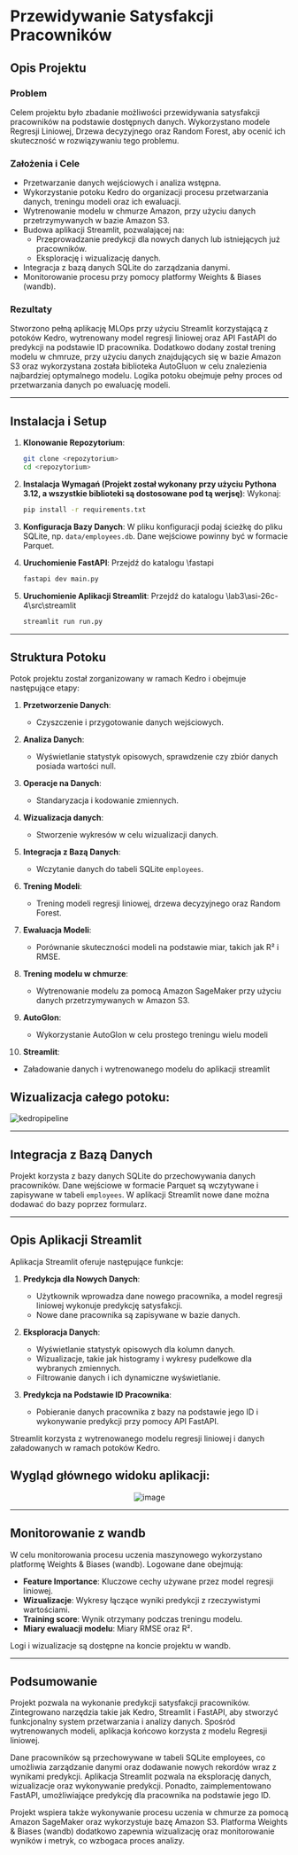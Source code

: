 # Przewidywanie Satysfakcji Pracowników

## Opis Projektu

### Problem
Celem projektu było zbadanie możliwości przewidywania satysfakcji pracowników na podstawie dostępnych danych. Wykorzystano modele Regresji Liniowej, Drzewa decyzyjnego oraz Random Forest, aby ocenić ich skuteczność w rozwiązywaniu tego problemu.

### Założenia i Cele
- Przetwarzanie danych wejściowych i analiza wstępna.
- Wykorzystanie potoku Kedro do organizacji procesu przetwarzania danych, treningu modeli oraz ich ewaluacji.
- Wytrenowanie modelu w chmurze Amazon, przy użyciu danych przetrzymywanych w bazie Amazon S3.
- Budowa aplikacji Streamlit, pozwalającej na:
  - Przeprowadzanie predykcji dla nowych danych lub istniejących już pracowników.
  - Eksplorację i wizualizację danych.
- Integracja z bazą danych SQLite do zarządzania danymi.
- Monitorowanie procesu przy pomocy platformy Weights & Biases (wandb).

### Rezultaty
Stworzono pełną aplikację MLOps przy użyciu Streamlit korzystającą z potoków Kedro, wytrenowany model regresji liniowej oraz API FastAPI do predykcji na podstawie ID pracownika. Dodatkowo dodany został trening modelu w chmruze, przy użyciu danych znajdujących się w bazie Amazon S3 oraz wykorzystana została biblioteka AutoGluon w celu znalezienia najbardziej optymalnego modelu. Logika potoku obejmuje pełny proces od przetwarzania danych po ewaluację modeli.

---

## Instalacja i Setup

1. **Klonowanie Repozytorium**:
   ```bash
   git clone <repozytorium>
   cd <repozytorium>
   ```

2. **Instalacja Wymagań (Projekt został wykonany przy użyciu Pythona 3.12, a wszystkie biblioteki są dostosowane pod tą werjsę)**:
   Wykonaj:
   ```bash
   pip install -r requirements.txt
   ```

3. **Konfiguracja Bazy Danych**:
   W pliku konfiguracji podaj ścieżkę do pliku SQLite, np. `data/employees.db`. Dane wejściowe powinny być w formacie Parquet.

4. **Uruchomienie FastAPI**:
   Przejdź do katalogu \fastapi
   ```bash
   fastapi dev main.py
   ```

5. **Uruchomienie Aplikacji Streamlit**:
   Przejdź do katalogu \lab3\asi-26c-4\src\streamlit
   ```bash
   streamlit run run.py
   ```

---

## Struktura Potoku
Potok projektu został zorganizowany w ramach Kedro i obejmuje następujące etapy:

1. **Przetworzenie Danych**:
   - Czyszczenie i przygotowanie danych wejściowych.

2. **Analiza Danych**:
   - Wyświetlanie statystyk opisowych, sprawdzenie czy zbiór danych posiada wartości null.

3. **Operacje na Danych**:
   - Standaryzacja i kodowanie zmiennych.

4. **Wizualizacja danych**:
   - Stworzenie wykresów w celu wizualizacji danych.

5. **Integracja z Bazą Danych**:
   - Wczytanie danych do tabeli SQLite `employees`.

6. **Trening Modeli**:
   - Trening modeli regresji liniowej, drzewa decyzyjnego oraz Random Forest.

7. **Ewaluacja Modeli**:
   - Porównanie skuteczności modeli na podstawie miar, takich jak R² i RMSE.

8. **Trening modelu w chmurze**:
   - Wytrenowanie modelu za pomocą Amazon SageMaker przy użyciu danych przetrzymywanych w Amazon S3.

9. **AutoGlon**:
   - Wykorzystanie AutoGlon w celu prostego treningu wielu modeli

10. **Streamlit**:
   - Załadowanie danych i wytrenowanego modelu do aplikacji streamlit

## Wizualizacja całego potoku:
![kedropipeline](https://github.com/user-attachments/assets/d699a6e7-68b5-4149-ad44-6e694d8397bb)


---

## Integracja z Bazą Danych

Projekt korzysta z bazy danych SQLite do przechowywania danych pracowników. Dane wejściowe w formacie Parquet są wczytywane i zapisywane w tabeli `employees`. W aplikacji Streamlit nowe dane można dodawać do bazy poprzez formularz.

---

## Opis Aplikacji Streamlit
Aplikacja Streamlit oferuje następujące funkcje:

1. **Predykcja dla Nowych Danych**:
   - Użytkownik wprowadza dane nowego pracownika, a model regresji liniowej wykonuje predykcję satysfakcji.
   - Nowe dane pracownika są zapisywane w bazie danych.

2. **Eksploracja Danych**:
   - Wyświetlanie statystyk opisowych dla kolumn danych.
   - Wizualizacje, takie jak histogramy i wykresy pudełkowe dla wybranych zmiennych.
   - Filtrowanie danych i ich dynamiczne wyświetlanie.

3. **Predykcja na Podstawie ID Pracownika**:
   - Pobieranie danych pracownika z bazy na podstawie jego ID i wykonywanie predykcji przy pomocy API FastAPI.

Streamlit korzysta z wytrenowanego modelu regresji liniowej i danych załadowanych w ramach potoków Kedro.

## Wygląd głównego widoku aplikacji: 

<div align="center">
  <img src="https://github.com/user-attachments/assets/48dbb5b1-1399-433d-98e9-393926307c68" alt="image" />
</div>

---

## Monitorowanie z wandb
W celu monitorowania procesu uczenia maszynowego wykorzystano platformę Weights & Biases (wandb). Logowane dane obejmują:

- **Feature Importance**: Kluczowe cechy używane przez model regresji liniowej.
- **Wizualizacje**: Wykresy łączące wyniki predykcji z rzeczywistymi wartościami.
- **Training score**: Wynik otrzymany podczas treningu modelu.
- **Miary ewaluacji modelu**: Miary RMSE oraz R².

Logi i wizualizacje są dostępne na koncie projektu w wandb.

---

## Podsumowanie
Projekt pozwala na wykonanie predykcji satysfakcji pracowników. Zintegrowano narzędzia takie jak Kedro, Streamlit i FastAPI, aby stworzyć funkcjonalny system przetwarzania i analizy danych. Spośród wytrenowanych modeli, aplikacja końcowo korzysta z modelu Regresji liniowej.

Dane pracowników są przechowywane w tabeli SQLite employees, co umożliwia zarządzanie danymi oraz dodawanie nowych rekordów wraz z wynikami predykcji. Aplikacja Streamlit pozwala na eksplorację danych, wizualizacje oraz wykonywanie predykcji. Ponadto, zaimplementowano FastAPI, umożliwiające predykcję dla pracownika na podstawie jego ID.

Projekt wspiera także wykonywanie procesu uczenia w chmurze za pomocą Amazon SageMaker oraz wykorzystuje bazę Amazon S3. Platforma Weights & Biases (wandb) dodatkowo zapewnia wizualizację oraz monitorowanie wyników i metryk, co wzbogaca proces analizy.

